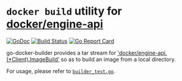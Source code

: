 # `docker build` utility for [docker/engine-api](https://github.com/docker/engine-api)

[![GoDoc](https://godoc.org/github.com/AkihiroSuda/go-docker-builder?status.svg)](https://godoc.org/github.com/AkihiroSuda/go-docker-builder)
[![Build Status](https://travis-ci.org/AkihiroSuda/go-docker-builder.svg?branch=master)](https://travis-ci.org/AkihiroSuda/go-docker-builder)
[![Go Report Card](https://goreportcard.com/badge/github.com/AkihiroSuda/go-docker-builder)](https://goreportcard.com/report/github.com/AkihiroSuda/go-docker-builder)

go-docker-builder provides a tar stream for ['docker/engine-api.(*Client).ImageBuild'](https://godoc.org/github.com/docker/engine-api/client#Client.ImageBuild) so as to build an image from a local directory.

For usage, please refer to [`builder_test.go`](builder_test.go).
